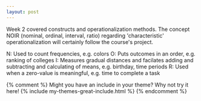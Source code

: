 ```yaml
---
layout: post
---
```


Week 2 covered constructs and operationalization methods. The concept NOIR  (nominal, ordinal, interval, ratio) regarding 'characteristic' operationalization will certainly follow the course's project. 

N: Used to count frequencies, e.g. colors
O: Puts outcomes in an order, e.g. ranking of colleges
I: Measures gradual distances and facilates adding and subtracting and calculating of means, e.g. birthday, time periods
R: Used when a zero-value is meaningful, e.g. time to complete a task

{% comment %}
Might you have an include in your theme? Why not try it here!
{% include my-themes-great-include.html %}
{% endcomment %}


